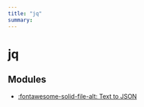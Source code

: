 ```yaml
---
title: "jq"
summary:
---
```


jq
===

Modules
---

- [:fontawesome-solid-file-alt: Text to JSON](01-text-to-json.md)
